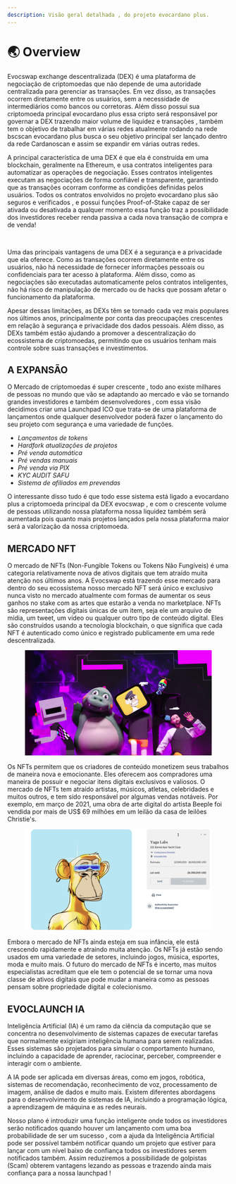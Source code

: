 ```yaml
---
description: Visão geral detalhada , do projeto evocardano plus.
---
```


# 🌏 Overview

Evocswap exchange descentralizada (DEX) é uma plataforma de negociação de criptomoedas que não depende de uma autoridade centralizada para gerenciar as transações. Em vez disso, as transações ocorrem diretamente entre os usuários, sem a necessidade de intermediários como bancos ou corretoras. Além disso possui sua criptomoeda principal evocardano plus essa cripto será responsável por governar a DEX trazendo maior volume de liquidez e transações , também tem o objetivo de trabalhar em várias redes atualmente rodando na rede bscscan evocardano plus busca o seu objetivo principal ser lançado dentro da rede Cardanoscan e assim se expandir em várias outras redes.

A principal característica de uma DEX é que ela é construída em uma blockchain, geralmente na Ethereum, e usa contratos inteligentes para automatizar as operações de negociação. Esses contratos inteligentes executam as negociações de forma confiável e transparente, garantindo que as transações ocorram conforme as condições definidas pelos usuários. Todos os contratos envolvidos no projeto evocardano plus são seguros e verificados , e possui funções Proof-of-Stake capaz de ser ativada ou desativada a qualquer momento essa função traz a possibilidade dos investidores receber renda passiva a cada nova transação de compra e de venda!

<figure><img src=".gitbook/assets/png.png" alt=""><figcaption></figcaption></figure>

Uma das principais vantagens de uma DEX é a segurança e a privacidade que ela oferece. Como as transações ocorrem diretamente entre os usuários, não há necessidade de fornecer informações pessoais ou confidenciais para ter acesso à plataforma. Além disso, como as negociações são executadas automaticamente pelos contratos inteligentes, não há risco de manipulação de mercado ou de hacks que possam afetar o funcionamento da plataforma.

Apesar dessas limitações, as DEXs têm se tornado cada vez mais populares nos últimos anos, principalmente por conta das preocupações crescentes em relação à segurança e privacidade dos dados pessoais. Além disso, as DEXs também estão ajudando a promover a descentralização do ecossistema de criptomoedas, permitindo que os usuários tenham mais controle sobre suas transações e investimentos.

## A EXPANSÃO&#x20;

O Mercado de criptomoedas é super crescente , todo ano existe milhares de pessoas no mundo que vão se adaptando ao mercado e vão  se tornando grandes investidores e também desenvolvedores , com essa visão decidimos criar uma Launchpad ICO que trata-se de uma plataforma de lançamentos onde qualquer desenvolvedor poderá fazer o lançamento do seu projeto com segurança e uma variedade de funções.

* _Lançamentos de tokens_
* _Hardfork atualizações de projetos_
* _Pré venda automática_&#x20;
* _Pré vendas manuais_
* _Pré venda via PIX_
* _KYC  AUDIT  SAFU_&#x20;
* _Sistema de afiliados em prevendas_

O interessante disso tudo é que todo esse sistema está ligado a evocardano plus a criptomoeda principal da DEX evocswap , e com o crescente volume de pessoas utilizando nossa plataforma nossa liquidez também será aumentada  pois quanto mais projetos lançados pela nossa plataforma maior será a valorização da nossa criptomoeda.

## MERCADO NFT

O mercado de NFTs (Non-Fungible Tokens ou Tokens Não Fungíveis) é uma categoria relativamente nova de ativos digitais que tem atraído muita atenção nos últimos anos. A Evocswap está trazendo esse mercado para dentro do seu ecossistema nosso mercado NFT será único e exclusivo nunca visto no mercado atualmente com formas de aumentar os seus ganhos no stake com as artes que estarão a venda no marketplace.  NFTs são representações digitais únicas de um item, seja ele um arquivo de mídia, um tweet, um vídeo ou qualquer outro tipo de conteúdo digital. Eles são construídos usando a tecnologia blockchain, o que significa que cada NFT é autenticado como único e registrado publicamente em uma rede descentralizada.

<figure><img src=".gitbook/assets/Block 1.jpg" alt=""><figcaption></figcaption></figure>

Os NFTs permitem que os criadores de conteúdo monetizem seus trabalhos de maneira nova e emocionante. Eles oferecem aos compradores uma maneira de possuir e negociar itens digitais exclusivos e valiosos. O mercado de NFTs tem atraído artistas, músicos, atletas, celebridades e muitos outros, e tem sido responsável por algumas vendas notáveis. Por exemplo, em março de 2021, uma obra de arte digital do artista Beeple foi vendida por mais de US$ 69 milhões em um leilão da casa de leilões Christie's.

<figure><img src=".gitbook/assets/3cd9879b37e0237cf86e2f13e9ae594c.png" alt=""><figcaption></figcaption></figure>

Embora o mercado de NFTs ainda esteja em sua infância, ele está crescendo rapidamente e atraindo muita atenção. Os NFTs já estão sendo usados em uma variedade de setores, incluindo jogos, música, esportes, moda e muito mais. O futuro do mercado de NFTs é incerto, mas muitos especialistas acreditam que ele tem o potencial de se tornar uma nova classe de ativos digitais que pode mudar a maneira como as pessoas pensam sobre propriedade digital e colecionismo.

## EVOCLAUNCH IA

Inteligência Artificial (IA) é um ramo da ciência da computação que se concentra no desenvolvimento de sistemas capazes de executar tarefas que normalmente exigiriam inteligência humana para serem realizadas. Esses sistemas são projetados para simular o comportamento humano, incluindo a capacidade de aprender, raciocinar, perceber, compreender e interagir com o ambiente.&#x20;

A IA pode ser aplicada em diversas áreas, como em jogos, robótica, sistemas de recomendação, reconhecimento de voz, processamento de imagem, análise de dados e muito mais. Existem diferentes abordagens para o desenvolvimento de sistemas de IA, incluindo a programação lógica, a aprendizagem de máquina e as redes neurais.

Nosso plano é introduzir uma função inteligente onde todos os investidores serão notificados quando houver um lançamento com uma boa probabilidade de ser um sucesso , com a ajuda da Inteligência Artificial pode ser possível também notificar quando um projeto que estiver para lançar com um nível baixo de confiança todos os investidores serem notificados também. Assim reduziremos a possibilidade de golpistas (Scam) obterem vantagens lezando as pessoas e trazendo ainda mais confiança para a nossa launchpad !

<figure><img src=".gitbook/assets/ai-cloud-concept-with-robot-arm.jpg" alt=""><figcaption></figcaption></figure>

